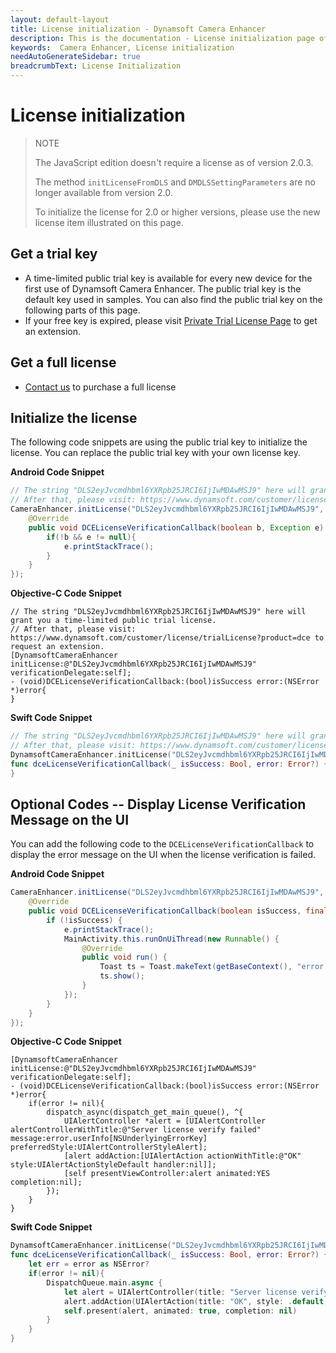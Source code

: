 ```yaml
---
layout: default-layout
title: License initialization - Dynamsoft Camera Enhancer
description: This is the documentation - License initialization page of Dynamsoft Camera Enhancer.
keywords:  Camera Enhancer, License initialization
needAutoGenerateSidebar: true
breadcrumbText: License Initialization
---
```


# License initialization

> NOTE
>
> The JavaScript edition doesn't require a license as of version 2.0.3.
>
> The method `initLicenseFromDLS` and `DMDLSSettingParameters` are no longer available from version 2.0.
>
> To initialize the license for 2.0 or higher versions, please use the new license item illustrated on this page.

## Get a trial key

- A time-limited public trial key is available for every new device for the first use of Dynamsoft Camera Enhancer. The public trial key is the default key used in samples. You can also find the public trial key on the following parts of this page.
- If your free key is expired, please visit <a href="https://www.dynamsoft.com/customer/license/trialLicense?product=dce" target="_blank">Private Trial License Page</a> to get an extension.

## Get a full license

- [Contact us](https://www.dynamsoft.com/company/contact/)  to purchase a full license

## Initialize the license

The following code snippets are using the public trial key to initialize the license. You can replace the public trial key with your own license key.

**Android Code Snippet**

```java
// The string "DLS2eyJvcmdhbml6YXRpb25JRCI6IjIwMDAwMSJ9" here will grant you a time-limited public trial license.
// After that, please visit: https://www.dynamsoft.com/customer/license/trialLicense?product=dce to request an extension.
CameraEnhancer.initLicense("DLS2eyJvcmdhbml6YXRpb25JRCI6IjIwMDAwMSJ9", new DCELicenseVerificationListener() {
    @Override
    public void DCELicenseVerificationCallback(boolean b, Exception e) {
        if(!b && e != null){
            e.printStackTrace();
        }
    }
});
```

**Objective-C Code Snippet**

```objc
// The string "DLS2eyJvcmdhbml6YXRpb25JRCI6IjIwMDAwMSJ9" here will grant you a time-limited public trial license.
// After that, please visit: https://www.dynamsoft.com/customer/license/trialLicense?product=dce to request an extension.
[DynamsoftCameraEnhancer initLicense:@"DLS2eyJvcmdhbml6YXRpb25JRCI6IjIwMDAwMSJ9" verificationDelegate:self];
- (void)DCELicenseVerificationCallback:(bool)isSuccess error:(NSError *)error{
}
```

**Swift Code Snippet**

```swift
// The string "DLS2eyJvcmdhbml6YXRpb25JRCI6IjIwMDAwMSJ9" here will grant you a time-limited public trial license.
// After that, please visit: https://www.dynamsoft.com/customer/license/trialLicense?product=dce to request an extension.
DynamsoftCameraEnhancer.initLicense("DLS2eyJvcmdhbml6YXRpb25JRCI6IjIwMDAwMSJ9",verificationDelegate:self)
func dceLicenseVerificationCallback(_ isSuccess: Bool, error: Error?) {
}
```

## Optional Codes -- Display License Verification Message on the UI

You can add the following code to the `DCELicenseVerificationCallback` to display the error message on the UI when the license verification is failed.

**Android Code Snippet**

```java
CameraEnhancer.initLicense("DLS2eyJvcmdhbml6YXRpb25JRCI6IjIwMDAwMSJ9", new DCELicenseVerificationListener() {
    @Override
    public void DCELicenseVerificationCallback(boolean isSuccess, final Exception e) {
        if (!isSuccess) {
            e.printStackTrace();
            MainActivity.this.runOnUiThread(new Runnable() {
                @Override
                public void run() {
                    Toast ts = Toast.makeText(getBaseContext(), "error:"+((CameraEnhancerException)e).getErrorCode()+ " "+((CameraEnhancerException)e).getMessage(), Toast.LENGTH_LONG);
                    ts.show();
                }
            });
        }
    }
});
```

**Objective-C Code Snippet**

```objc
[DynamsoftCameraEnhancer initLicense:@"DLS2eyJvcmdhbml6YXRpb25JRCI6IjIwMDAwMSJ9" verificationDelegate:self];
- (void)DCELicenseVerificationCallback:(bool)isSuccess error:(NSError *)error{
    if(error != nil){
        dispatch_async(dispatch_get_main_queue(), ^{
            UIAlertController *alert = [UIAlertController alertControllerWithTitle:@"Server license verify failed" message:error.userInfo[NSUnderlyingErrorKey] preferredStyle:UIAlertControllerStyleAlert];
            [alert addAction:[UIAlertAction actionWithTitle:@"OK" style:UIAlertActionStyleDefault handler:nil]];
            [self presentViewController:alert animated:YES completion:nil];
        });
    }
}
```

**Swift Code Snippet**

```swift
DynamsoftCameraEnhancer.initLicense("DLS2eyJvcmdhbml6YXRpb25JRCI6IjIwMDAwMSJ9",verificationDelegate:self)
func dceLicenseVerificationCallback(_ isSuccess: Bool, error: Error?) {
    let err = error as NSError?
    if(error != nil){
        DispatchQueue.main.async {
            let alert = UIAlertController(title: "Server license verify failed", message: err!.userInfo[NSUnderlyingErrorKey] as? String, preferredStyle: .alert)
            alert.addAction(UIAlertAction(title: "OK", style: .default, handler: nil))
            self.present(alert, animated: true, completion: nil)
        }
    }
}
```
